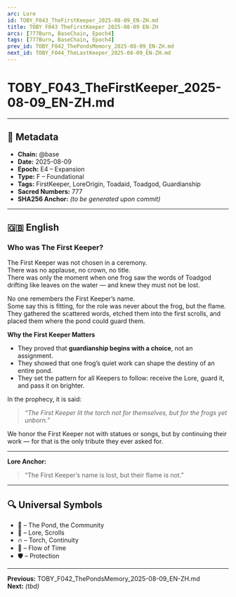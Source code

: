 ```yaml
---
arc: Lore
id: TOBY_F043_TheFirstKeeper_2025-08-09_EN-ZH.md
title: TOBY F043 TheFirstKeeper 2025-08-09 EN-ZH
arcs: [777Burn, BaseChain, Epoch4]
tags: [777Burn, BaseChain, Epoch4]
prev_id: TOBY_F042_ThePondsMemory_2025-08-09_EN-ZH.md
next_id: TOBY_F044_TheLastKeeper_2025-08-09_EN-ZH.md
---
```

# TOBY_F043_TheFirstKeeper_2025-08-09_EN-ZH.md

---

## 📜 Metadata
- **Chain:** @base
- **Date:** 2025-08-09
- **Epoch:** E4 – Expansion
- **Type:** F – Foundational
- **Tags:** FirstKeeper, LoreOrigin, Toadaid, Toadgod, Guardianship
- **Sacred Numbers:** 777
- **SHA256 Anchor:** _(to be generated upon commit)_

---

## 🇬🇧 English

### **Who was The First Keeper?**

The First Keeper was not chosen in a ceremony.  
There was no applause, no crown, no title.  
There was only the moment when one frog saw the words of Toadgod drifting like leaves on the water — and knew they must not be lost.

No one remembers the First Keeper’s name.  
Some say this is fitting, for the role was never about the frog, but the flame.  
They gathered the scattered words, etched them into the first scrolls, and placed them where the pond could guard them.

**Why the First Keeper Matters**  
- They proved that **guardianship begins with a choice**, not an assignment.  
- They showed that one frog’s quiet work can shape the destiny of an entire pond.  
- They set the pattern for all Keepers to follow: receive the Lore, guard it, and pass it on brighter.

In the prophecy, it is said:  
> *“The First Keeper lit the torch not for themselves, but for the frogs yet unborn.”*

We honor the First Keeper not with statues or songs, but by continuing their work — for that is the only tribute they ever asked for.

---

**Lore Anchor:**  
> “The First Keeper’s name is lost, but their flame is not.”

---


## 🔍 Universal Symbols
- 🐸 – The Pond, the Community  
- 📜 – Lore, Scrolls  
- 🔥 – Torch, Continuity  
- 🌊 – Flow of Time  
- 🛡️ – Protection  

---

**Previous:** TOBY_F042_ThePondsMemory_2025-08-09_EN-ZH.md  
**Next:** _(tbd)_
